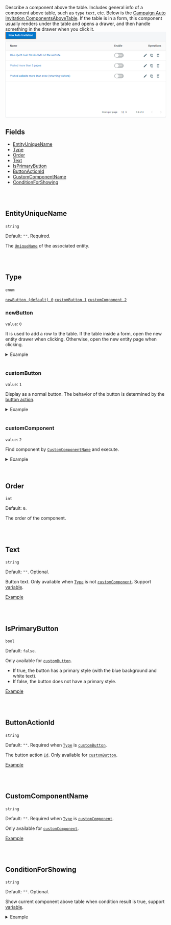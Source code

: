 Describe a component above the table. Includes general info of a component above table, such as `type` `text`, etc. Below is the [Campaign Auto Invitation ComponentsAboveTable](https://dash11.comm100.io/ui/10100000/livechat/campaign/invitation/autoinvitation/). If the table is in a form, this component usually renders under the table and opens a drawer, and then handle something in the drawer when you click it.
![ComponentsAboveTable.png](/.attachments/ComponentsAboveTable-549581f0-8fba-4272-871e-a07ebf1fa754.png)

## Fields
- [EntityUniqueName](#EntityUniqueName)
- [Type](#Type)
- [Order](#Order)
- [Text](#Text)
- [IsPrimaryButton](#IsPrimaryButton)
- [ButtonActionId](#ButtonActionId)
- [CustomComponentName](#CustomComponentName)
- [ConditionForShowing](#ConditionForShowing)

<br>
<br>

## EntityUniqueName

`string`

Default: `""`. Required.

The [`UniqueName`](/References/Entity#UniqueName) of the associated entity.

<br>
<br>

## Type

`enum`

[`newButton (default) 0`](#newButton) [`customButton 1`](#customButton) [`customComponent 2`](#customComponent)

### newButton

`value`: `0`

It is used to add a row to the table. If the table inside a form, open the new entity drawer when clicking. Otherwise, open the new entity page when clicking.

<details>
<summary>Example</summary>

Below is part of the [Articles](https://dash11.comm100.io/ui/10100000/kb/knowledgebases/articles/) page.

Configurations of the component above table are:
- `entityUniqueName`: `article`
- `type`: `newButton`

![NewButton.png](/.attachments/NewButton-90f668c9-b698-47cd-9ad2-dd35e5a3bbcc.png)
</details>

<br>

### customButton

`value`: `1`

Display as a normal button. The behavior of the button is determined by the [button action](/References/UI/Button-Action).

<details>
<summary id="custombuttonexample">Example</summary>

Below is part of the [Learning](https://dash11.comm100.io/ui/10100000/bot/aichatbot/learning/) page.

Configurations of the component above table are:
- `entityUniqueName`: `chatbotLearningQuestion`
- `type`: `customButton`
- `text`: `Add Multiple Visitor Questions`
- `isPrimaryButton`: `false`
- `buttonAction`:
  - `type`: `entityInDrawer`
  - `targetEntityName`: `addMultipleVisitorQuestions`

![CustomButton.png](/.attachments/CustomButton-7ef3ac94-b22c-4be8-9c7b-df5482b41447.png)
</details>

<br>

### customComponent

`value`: `2`

Find component by [`CustomComponentName`](#CustomComponentName) and execute.

<details>
<summary id="customcomponentexample">Example</summary>

Below is part of the [Agents](https://dash11.comm100.io/ui/10100000/global/people/agents/) page.

Configurations of the component above table are:
- `entityUniqueName`: `agent`
- `type`: `customComponent`
- `customComponentName`: `CGlobalNewAgentButton`

![CustomComponent.png](/.attachments/CustomComponent-61a49b60-1b4b-45dd-bb5f-610360f42b6d.png)
</details>

<br>
<br>

## Order

`int`

Default: `0`.

The order of the component.

<br>
<br>

## Text

`string`

Default: `""`. Optional.

Button text. Only available when [`Type`](#Type) is not [`customComponent`](#customComponent). Support [variable](/References/UI/Variables).

[Example](#custombuttonexample)

<br>
<br>

## IsPrimaryButton

`bool`

Default: `false`.

Only available for [`customButton`](#customButton).

- If true, the button has a primary style (with the blue background and white text).
- If false, the button does not have a primary style.

[Example](#custombuttonexample)

<br>
<br>

## ButtonActionId

`string`

Default: `""`. Required when [`Type`](#Type) is [`customButton`](#customButton).

The button action [`Id`](/References/UI/Button-Action#`Id`). Only available for [`customButton`](#customButton).

[Example](#custombuttonexample)

<br>
<br>

## CustomComponentName

`string`

Default: `""`. Required when [`Type`](#Type) is [`customComponent`](#customComponent).

Only available for [`customComponent`](#customComponent).

[Example](#customcomponentexample)

<br>
<br>

## ConditionForShowing

`string`

Default: `""`. Optional.

Show current component above table when condition result is true, support [variable](/References/UI/Variables).

<details>
<summary>Example</summary>

Below is part of the [Chats](https://dash11.comm100.io/ui/10100000/livechat/history/chats/) page.

Configurations of the component above table are:
- `entityUniqueName`: `chat`
- `type`: `customComponent`
- `text`: `Export All`
- `customComponentName`: `CChatExportAllOperation`
- `conditionForShowing`: `@site.feature.exportHistory==true`

When the export history feature is enabled.
![ConditionForShowing-True.png](/.attachments/ConditionForShowing-True-7ea314c9-f36f-434c-9719-81d260000cb5.png)

When the export history feature is disabled.
![ConditionForShowing-False.png](/.attachments/ConditionForShowing-False-637616a7-e078-40c0-ad5d-ce438227a8c9.png)
</details>